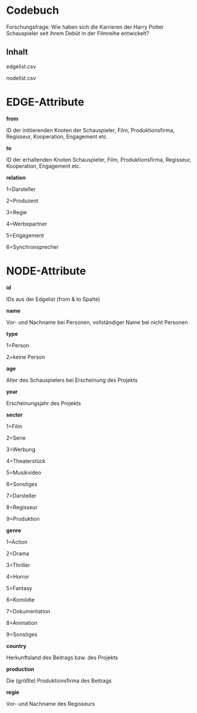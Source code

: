# Codebuch
Forschungsfrage: Wie haben sich die Karrieren der Harry Potter Schauspieler seit ihrem Debüt in der Filmreihe entwickelt?

## Inhalt 

edgelist.csv 

nodelist.csv

# EDGE-Attribute

**from**

ID der initiierenden Knoten der Schauspieler, Film, Produktionsfirma, Regisseur, Kooperation, Engagement etc.

**to**

ID der erhaltenden Knoten Schauspieler, Film, Produktionsfirma, Regisseur, Kooperation, Engagement etc.

**relation**

1=Darsteller

2=Produzent

3=Regie

4=Werbepartner

5=Engagement

6=Synchronsprecher

# NODE-Attribute

**id**

IDs aus der Edgelist (from & to Spalte)


**name**

Vor- und Nachname bei Personen, vollständiger Name bei nicht Personen


**type**

1=Person 

2=keine Person 


**age**

Alter des Schauspielers bei Erscheinung des Projekts


**year**

Erscheinungsjahr des Projekts


**sector**

1=Film

2=Serie

3=Werbung

4=Theaterstück

5=Musikvideo

6=Sonstiges

7=Darsteller

8=Regisseur

9=Produktion


**genre**

1=Action

2=Drama

3=Thriller

4=Horror

5=Fantasy

6=Komödie

7=Dokumentation

8=Animation

9=Sonstiges


**country**

Herkunftsland des Beitrags bzw. des Projekts


**production**

Die (größte) Produktionsfirma des Beitrags


**regie**

Vor- und Nachname des Regisseurs

